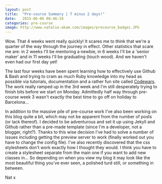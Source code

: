 ```yaml
---
layout: post
title:  "Pre-course Summary | T minus 2 days!"
date:   2015-06-06 08:46:34
categories: pre-course
image: http://www.natalie-akam.com/images/precourse_badges.JPG
---
```


Wow. That 4 weeks went really quickly! It scares me to think that we're a quarter of the way through the journey in effect. Other statistics that scare me are: in 2 weeks I'll be mentoring a newbie, in 6 weeks I'll be a 'senior maker' and in 11 weeks I'll be graduating (touch wood). And we haven't even had our first day yet!

The last four weeks have been spent learning how to effectively use Github & Bash and trying to cram as much Ruby knowledge into my head as possible via tutorials, documentation and a rather fun site called <a href="http://www.codewars.com/about">Codewars</a>. The work really ramped up in the 3rd week and I'm still desperately trying to finish bits before we start on Monday. Admittedly half way through pre-course week 3 wasn't exactly the best time to go off on holiday to Barcelona...

In addition to the massive pile of pre-course work I've also been working on this blog quite a bit, which may not be apparent from the number of posts (or lack thereof). I decided to be adventurous and set it up using Jekyll and Github rather than a pre-made template (since I'm a developer, not a blogger, right?). Thanks to this wise decision I've had to solve a number of issues including getting the preview server to work (finally worked out you have to change the config file). I've also recently discovered that the css stylesheets don't work exactly how I thought they would. I think you have to create a stylesheet separate from the main one if you want to add new classes in... So depending on when you view my blog it may look like the most beautiful thing you've ever seen, a polished turd still, or something in between. 

Nat x